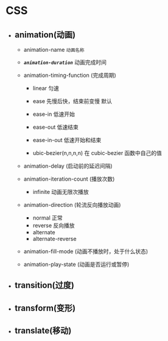 # CSS

- animation(动画)
  -

  - animation-name `动画名称`
  - ***`animation-duration`*** 动画完成时间
  - animation-timing-function (完成周期)

    - linear 匀速

    - ease 先慢后快，结束前变慢 默认
    - ease-in 低速开始
    - ease-out 低速结束
    - ease-in-out 低速开始和结束
    - ubic-bezier(n,n,n,n) 在 cubic-bezier 函数中自己的值

  - animation-delay (启动前的延迟间隔)
  - animation-iteration-count (播放次数)
    - infinite 动画无限次播放

  - animation-direction (轮流反向播放动画)

    - normal 正常
    - reverse 反向播放
    - alternate 
    - alternate-reverse

  - animation-fill-mode (动画不播放时，处于什么状态)
  - animation-play-state (动画是否运行或暂停)

- transition(过度)
  -
  
- transform(变形)
  -
- translate(移动)
  -
